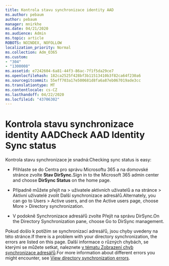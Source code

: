 ```yaml
---
title: Kontrola stavu synchronizace identity AAD
ms.author: pebaum
author: pebaum
manager: mnirkhe
ms.date: 04/21/2020
ms.audience: Admin
ms.topic: article
ROBOTS: NOINDEX, NOFOLLOW
localization_priority: Normal
ms.collection: Adm_O365
ms.custom:
- "304"
- "1300008"
ms.assetid: e7242604-6a81-44f3-86ac-7f1f5da29ce7
ms.openlocfilehash: 182ca2525f428bf3b11513410b3f82ca64f230a6
ms.sourcegitcommit: 55eff703a17e500681d8fa6a87eb067019ade3cc
ms.translationtype: MT
ms.contentlocale: cs-CZ
ms.lasthandoff: 04/22/2020
ms.locfileid: "43706302"
---
```

# <a name="check-aad-identity-sync-status"></a><span data-ttu-id="eb0a4-102">Kontrola stavu synchronizace identity AAD</span><span class="sxs-lookup"><span data-stu-id="eb0a4-102">Check AAD Identity Sync status</span></span>

<span data-ttu-id="eb0a4-103">Kontrola stavu synchronizace je snadná:</span><span class="sxs-lookup"><span data-stu-id="eb0a4-103">Checking sync status is easy:</span></span>
  
- <span data-ttu-id="eb0a4-104">Přihlaste se do Centra pro správu Microsoftu 365 a na domovské stránce zvolte **Stav DirSync.**</span><span class="sxs-lookup"><span data-stu-id="eb0a4-104">Sign in to the Microsoft 365 admin center and choose **DirSync Status** on the home page.</span></span>

- <span data-ttu-id="eb0a4-105">Případně můžete přejít na \> uživatele aktivních uživatelů a na stránce \> Aktivní uživatelé zvolit Další synchronizace adresářů.</span><span class="sxs-lookup"><span data-stu-id="eb0a4-105">Alternately, you can go to Users \> Active users, and on the Active users page, choose More \> Directory synchronization.</span></span>

- <span data-ttu-id="eb0a4-106">V podokně Synchronizace adresářů zvolte Přejít na správu DirSync.</span><span class="sxs-lookup"><span data-stu-id="eb0a4-106">On the Directory Synchronization pane, choose Go to DirSync management.</span></span>

<span data-ttu-id="eb0a4-107">Pokud došlo k potížím se synchronizací adresářů, jsou chyby uvedeny na této stránce.</span><span class="sxs-lookup"><span data-stu-id="eb0a4-107">If there is a problem with your directory synchronization, the errors are listed on this page.</span></span> <span data-ttu-id="eb0a4-108">Další informace o různých chybách, se kterými se můžete setkat, naleznete [v tématu Zobrazení chyb synchronizace adresářů](https://docs.microsoft.com//office365/enterprise/identify-directory-synchronization-errors).</span><span class="sxs-lookup"><span data-stu-id="eb0a4-108">For more information about different errors you might encounter, see [View directory synchronization errors](https://docs.microsoft.com//office365/enterprise/identify-directory-synchronization-errors).</span></span>
  